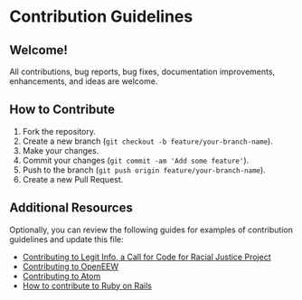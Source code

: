 # Contribution Guidelines

## Welcome!

All contributions, bug reports, bug fixes, documentation improvements, enhancements, and ideas are welcome.

## How to Contribute

1. Fork the repository.
2. Create a new branch (`git checkout -b feature/your-branch-name`).
3. Make your changes.
4. Commit your changes (`git commit -am 'Add some feature'`).
5. Push to the branch (`git push origin feature/your-branch-name`).
6. Create a new Pull Request.

## Additional Resources

Optionally, you can review the following guides for examples of contribution guidelines and update this file:

- [Contributing to Legit Info, a Call for Code for Racial Justice Project](https://github.com/call-for-code-for-racial-justice/legit-info/blob/main/CONTRIBUTING.md)
- [Contributing to OpenEEW](https://github.com/openeew/openeew/blob/main/CONTRIBUTING.md)
- [Contributing to Atom](https://github.com/atom/atom/blob/main/CONTRIBUTING.md)
- [How to contribute to Ruby on Rails](https://github.com/rails/rails/blob/main/CONTRIBUTING.md)
